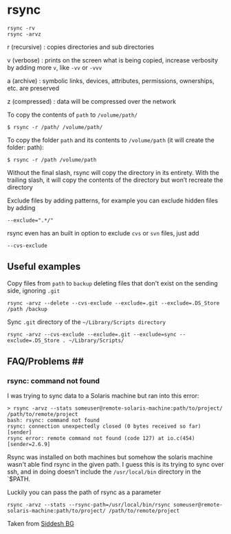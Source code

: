 # rsync #

    rsync -rv
    rsync -arvz

r (recursive)
:   copies directories and sub directories

v (verbose)
:   prints on the screen what is being copied, increase verbosity by adding more `v`, like `-vv` or `-vvv`

a (archive)
:   symbolic links, devices, attributes, permissions, ownerships, etc. are preserved

z (compressed)
:   data will be compressed over the network

To copy the contents of `path` to `/volume/path/`

    $ rsync -r /path/ /volume/path/

To copy the folder `path` and its contents to `/volume/path` (it will create the folder: path):

    $ rsync -r /path /volume/path

Without the final slash, rsync will copy the directory in its entirety. With the trailing slash, it will copy the contents of the directory but won’t recreate the directory

Exclude files by adding patterns, for example you can exclude hidden files by adding

    --exclude=".*/"

rsync even has an built in option to exclude `cvs` or `svn` files, just add

    --cvs-exclude

## Useful examples ##

Copy files from `path` to `backup` deleting files that don't exist on the sending side, ignoring `.git`

	rsync -arvz --delete --cvs-exclude --exclude=.git --exclude=.DS_Store /path /backup
	
Sync `.git` directory of the `~/Library/Scripts directory`

	rsync -arvz --cvs-exclude --exclude=.git --exclude=sync --exclude=.DS_Store . ~/Library/Scripts/	
	
## FAQ/Problems ## ##

### rsync: command not found ###

I was trying to sync data to a Solaris machine but ran into this error:

	> rsync -arvz --stats someuser@remote-solaris-machine:path/to/project/ /path/to/remote/project
	bash: rsync: command not found
	rsync: connection unexpectedly closed (0 bytes received so far) [sender]
	rsync error: remote command not found (code 127) at io.c(454) [sender=2.6.9]
	
Rsync was installed on both machines but somehow the solaris machine wasn't able find rsync in the given path. I guess this is its trying to sync over ssh, and in doing doesn't include the `/usr/local/bin` directory in the `$PATH.

Luckily you can pass the path of rsync as a parameter

	rsync -arvz --stats --rsync-path=/usr/local/bin/rsync someuser@remote-solaris-machine:path/to/project/ /path/to/remote/project 
	
Taken from [Siddesh BG](http://siddesh-bg.blogspot.com/2009/02/rsync-command-not-found-error-even.html)
